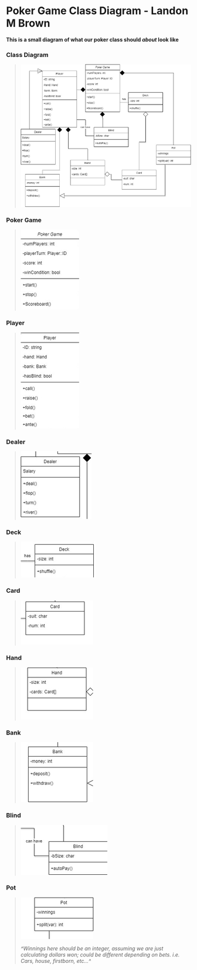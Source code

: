 # Poker Game Class Diagram - Landon M Brown
**This is a small diagram of what our poker class should _about_ look like**
### Class Diagram
>
>![Poker Class](https://github.com/Landon-Brown1/2143-OOP-Brown/blob/master/Assignments/H04/Images/Poker.jpg "Poker Class")
>
>
### Poker Game
>
>![Poker Game](https://github.com/Landon-Brown1/2143-OOP-Brown/blob/master/Assignments/H04/Images/PokerGame.jpg "Poker Game")
>
>
### Player
>
>![Player](https://github.com/Landon-Brown1/2143-OOP-Brown/blob/master/Assignments/H04/Images/Player.jpg "Player")
>
>
### Dealer
>
>![Dealer](https://github.com/Landon-Brown1/2143-OOP-Brown/blob/master/Assignments/H04/Images/Dealer.jpg "Dealer")
>
>
### Deck
>
>![Deck](https://github.com/Landon-Brown1/2143-OOP-Brown/blob/master/Assignments/H04/Images/Deck.jpg "Deck")
>
>
### Card
>
>![Card](https://github.com/Landon-Brown1/2143-OOP-Brown/blob/master/Assignments/H04/Images/Card.jpg "Card")
>
>
### Hand
>
>![Hand](https://github.com/Landon-Brown1/2143-OOP-Brown/blob/master/Assignments/H04/Images/Hand.jpg "Hand")
>
>
### Bank
>
>![Bank](https://github.com/Landon-Brown1/2143-OOP-Brown/blob/master/Assignments/H04/Images/Bank.jpg "Bank")
>
>
### Blind
>
>![Blind](https://github.com/Landon-Brown1/2143-OOP-Brown/blob/master/Assignments/H04/Images/Blind.jpg "Blind")
>
>
### Pot
>
>![pot](https://github.com/Landon-Brown1/2143-OOP-Brown/blob/master/Assignments/H04/Images/Pot.jpg "pot")
>
>*^Winnings here should be an integer, assuming we are just calculating dollars won; could be different depending on bets. i.e. Cars, house, firstborn, etc...^*